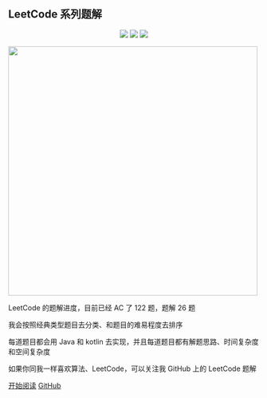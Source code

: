 ## LeetCode 系列题解


<p align="center">
<a href="https://github.com/hi-dhl"><img src="https://img.shields.io/badge/GitHub-HiDhl-4BC51D.svg?style=flat"></a> <img src="https://img.shields.io/badge/language-Java | Kotlin-orange.svg"/> <img src="https://img.shields.io/badge/platform-android-lightgrey.svg"/>
</p>

<img src="http://cdn.51git.cn/2020-10-04-16017893774760.jpg" width = 500px/>


LeetCode 的题解进度，目前已经 AC 了 122 题，题解 26 题

我会按照经典类型题目去分类、和题目的难易程度去排序

每道题目都会用 Java 和 kotlin 去实现，并且每道题目都有解题思路、时间复杂度和空间复杂度

如果你同我一样喜欢算法、LeetCode，可以关注我 GitHub 上的 LeetCode 题解

[开始阅读](menu?id=目录) 
[GitHub](https://github.com/hi-dhl/Leetcode-Solutions-with-Java-And-Kotlin)

<!--[Blog](https://hi-dhl.com)
[掘金](https://juejin.im/user/2594503168898744)-->



